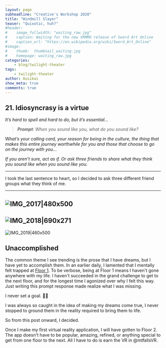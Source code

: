 ```yaml
---
layout: page
subheadline: "Creative's Workshop 2020"
title: "Windmill Slayer"
teaser: "Quixotic, huh?"
#header:
#    image_fullwidth: "waiting_raw.jpg"
#    caption: Waiting for the new VRMMO release of Sword Art Online
#    caption_url: "https://en.wikipedia.org/wiki/Sword_Art_Online"
#image:
#    thumb:  thumbnail_waiting.jpg
#    homepage: waiting_raw.jpg
categories:
    - blog/twilight-theater
tags:
    - twilight-theater
author: Ousikai
show_meta: true
comments: true
---
```

## 21. Idiosyncrasy is a virtue
*It’s hard to spell and hard to do, but it’s essential…*

> ***Prompt***: *When you sound like you, what do you sound like?*

W*hat’s your calling card, your reason for being in the culture, the thing that makes this entire journey worthwhile for you and those that choose to go on the journey with you…*

*If you aren’t sure, act as if. Or ask three friends to share what they think you sound like when you sound like you.*

----
I took the last sentence to heart, so I decided to ask three different friend groups what they think of me.

--- 
![IMG_2017|480x500](upload://kvizICek5EPezfNMOcSCFzhZQqs.jpeg)
--
![IMG_2018|690x271](upload://yu9ZCW1gVflHJccSTnNnzuGI0pX.jpeg) 
--
![IMG_2019|460x500](upload://lTa1U13Pw1qpJvVg32MZmX9Wmft.jpeg) 

## Unaccomplished
The common theme I see trending is the prose that I have dreams, but I have yet to accomplish them. In an earlier daily, I lamented that I mentally felt trapped at [Floor 1](https://pro2.akimbo.com/t/oscar-k-sandoval-rivera-dailies-tempest-crossing-begins/27179/20?u=mtfallsvr). To be verbose, being at Floor 1 means I haven't gone anywhere with my life. I haven't succeeded in the grand challenge to get to the next floor, and for the longest time I agonized over why I felt this way. Just writing this prompt response made realize what I was missing.

I never set a goal. :man_facepalming: 

I was always so caught in the idea of making my dreams come true, I never stopped to ground them in the reality required to bring them to life. 

So from this post onward, I decided.

Once I make my first virtual reality application, I will have gotten to Floor 2. The app doesn't have to be popular, amazing, refined, or anything special to get from one floor to the next. All I have to do is earn the VR in @mtfallsVR. 
